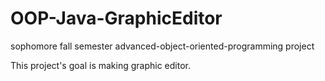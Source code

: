 # OOP-Java-GraphicEditor
sophomore fall semester advanced-object-oriented-programming project

This project's goal is making graphic editor.

